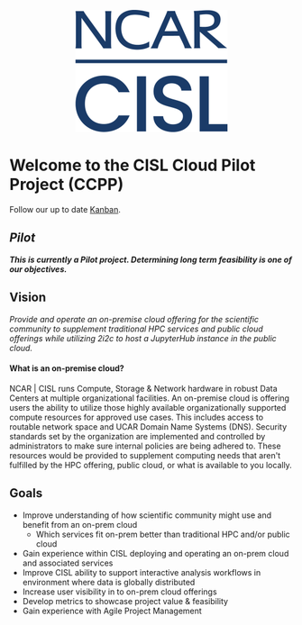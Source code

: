 <p align="center">
    <img src="images/ncar-cisl-blue.png">
</p>

# Welcome to the CISL Cloud Pilot Project (CCPP)

Follow our up to date [Kanban](https://jira.ucar.edu/secure/RapidBoard.jspa?rapidView=220&projectKey=CCPP).

## ***Pilot***

***This is currently a Pilot project. Determining long term feasibility is one of our objectives.*** 

## Vision

*Provide and operate an on-premise cloud offering for the scientific community to supplement traditional HPC services and public cloud offerings while utilizing 2i2c to host a JupyterHub instance in the public cloud.*

#### What is an on-premise cloud?
NCAR | CISL runs Compute, Storage & Network hardware in robust Data Centers at multiple organizational facilities. An on-premise cloud is offering users the ability to utilize those highly available organizationally supported compute resources for approved use cases. This includes access to routable network space and UCAR Domain Name Systems (DNS). Security standards set by the organization are implemented and controlled by administrators to make sure internal policies are being adhered to. These resources would be provided to supplement computing needs that aren't fulfilled by the HPC offering, public cloud, or what is available to you locally. 

## Goals
* Improve understanding of how scientific community might use and benefit from an on-prem cloud
    * Which services fit on-prem better than traditional HPC and/or public cloud
* Gain experience within CISL deploying and operating an on-prem cloud and associated services
* Improve CISL ability to support interactive analysis workflows in environment where data is globally distributed
* Increase user visibility in to on-prem cloud offerings
* Develop metrics to showcase project value & feasibility
* Gain experience with Agile Project Management
